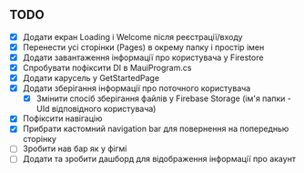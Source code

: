 ## TODO
- [x] Додати екран Loading i Welcome після реєстрації/входу
- [x] Перенести усі сторінки (Pages) в окрему папку і простір імен
- [x] Додати завантаження інформації про користувача у Firestore
- [x] Спробувати пофіксити DI в MauiProgram.cs
- [x] Додати карусель у GetStartedPage
- [x] Додати зберігання інформації про поточного користувача
  - [x] Змінити спосіб зберігання файлів у Firebase Storage (ім'я папки - UId відповідного користувача)
- [x]  Пофіксити навігацію 
  - [x] Прибрати кастомний navigation bar для повернення на попереднью сторінку
  - [ ] Зробити нав бар як у фігмі 
- [ ] Додати та зробити дашборд для відображення інформації про акаунт
